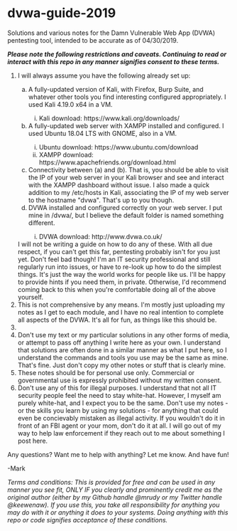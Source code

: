 # dvwa-guide-2019
Solutions and various notes for the Damn Vulnerable Web App (DVWA) pentesting tool, intended to be accurate as of 04/30/2019.

<b><i>Please note the following restrictions and caveats. Continuing to read or interact with this repo in any manner signifies consent to these terms.</i></b>
<ol type="1">
<li>I will always assume you have the following already set up:</li>
  <ol type="a">
  <li>A fully-updated version of Kali, with Firefox, Burp Suite, and whatever other tools you find interesting configured appropriately. I used Kali 4.19.0 x64 in a VM.</li>
    <ol type="i">
    <li>Kali download: https://www.kali.org/downloads/</li>
    </ol>
  <li>A fully-updated web server with XAMPP installed and configured. I used Ubuntu 18.04 LTS with GNOME, also in a VM.</li>
    <ol type="i">
    <li>Ubuntu download: https://www.ubuntu.com/download</li>
    <li>XAMPP download: https://www.apachefriends.org/download.html</li>
    </ol>
  <li>Connectivity between (a) and (b). That is, you should be able to visit the IP of your web server in your Kali browser and see and interact with the XAMPP dashboard without issue. I also made a quick addition to my /etc/hosts in Kali, associating the IP of my web server to the hostname "dvwa". That's up to you though.</li>
  <li>DVWA installed and configured correctly on your web server. I put mine in /dvwa/, but I believe the default folder is named something different.</li>
    <ol type="i">
      <li>DVWA download: http://www.dvwa.co.uk/</li>
    </ol>
  </ol>
  I will not be writing a guide on how to do any of these. With all due respect, if you can't get this far, pentesting probably isn't for you just yet. Don't feel bad though! I'm an IT security professional and still regularly run into issues, or have to re-look up how to do the simplest things. It's just the way the world works for people like us. I'll be happy to provide hints if you need them, in private. Otherwise, I'd recommend coming back to this when you're comfortable doing all of the above yourself.

<li>This is not comprehensive by any means. I'm mostly just uploading my notes as I get to each module, and I have no real intention to complete all aspects of the DVWA. It's all for fun, as things like this should be.<li>

<li>Don't use my text or my particular solutions in any other forms of media, or attempt to pass off anything I write here as your own. I understand that solutions are often done in a similar manner as what I put here, so I understand the commands and tools you use may be the same as mine. That's fine. Just don't copy my other notes or stuff that is clearly mine.</li> 

<li>These notes should be for personal use only. Commercial or governmental use is expressly prohibited without my written consent.</li>

<li>Don't use any of this for illegal purposes. I understand that not all IT security people feel the need to stay white-hat. However, I myself am purely white-hat, and I expect you to be the same. Don't use my notes - or the skills you learn by using my solutions - for anything that could even be concievably mistaken as illegal activity. If you wouldn't do it in front of an FBI agent or your mom, don't do it at all. I will go out of my way to help law enforcement if they reach out to me about something I post here.</li>
</ol>

Any questions? Want me to help with anything? Let me know. And have fun!

-Mark

<i>Terms and conditions: This is provided for free and can be used in any manner you see fit, ONLY IF you clearly and prominently credit me as the original author (either by my Github handle @mrudy or my Twitter handle @keewenaw). If you use this, you take all responsibility for anything you may do with it or anything it does to your systems. Doing anything with this repo or code signifies acceptance of these conditions.</i>
